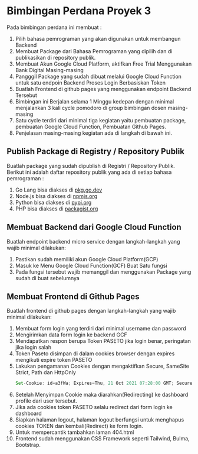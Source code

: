
# Bimbingan Perdana Proyek 3 
Pada bimbingan perdana ini membuat :
1. Pilih bahasa pemrograman yang akan digunakan untuk membangun Backend
2. Membuat Package dari Bahasa Pemrograman yang dipilih dan di publikasikan di repository publik. 
3. Membuat Akun Google Cloud Platform, aktifkan Free Trial Menggunakan Bank Digital Masing-masing
4. Pangggil Package yang sudah dibuat melalui Google Cloud Function untuk satu endpoin Backend Proses Login Berbasiskan Token
5. Buatlah Frontend di github pages yang menggunakan endpoint Backend Tersebut
6. Bimbingan ini Berjalan selama 1 Minggu kedepan dengan minimal menjalankan 3 kali cycle pomodoro di group bimbingan dosen masing-masing
7. Satu cycle terdiri dari minimal tiga kegiatan yaitu pembuatan package, pembuatan Google Cloud Function, Pembuatan Github Pages.
8. Penjelasan masing-masing kegiatan ada di langkah di bawah ini.

## Publish Package di Registry / Repository Publik

Buatlah package yang sudah dipublish di Registri / Repository Publik.   
Berikut ini adalah daftar repository publik yang ada di setiap bahasa pemrograman :
1. Go Lang bisa diakses di [pkg.go.dev](https://pkg.go.dev/)
2. Node.js bisa diakses di [npmjs.org](https://www.npmjs.com/)
3. Python bisa diakses di [pypi.org](https://pypi.org/)
4. PHP bisa diakses di [packagist.org](https://packagist.org/)

## Membuat Backend dari Google Cloud Function

Buatlah endpoint backend micro service dengan langkah-langkah yang wajib minimal dilakukan:
1. Pastikan sudah memiliki akun Google Cloud Platform(GCP)
2. Masuk ke Menu Google Cloud Function(GCF) Buat Satu fungsi
3. Pada fungsi tersebut wajib memanggil dan menggunakan Package yang sudah di buat sebelumnya

## Membuat Frontend di Github Pages

Buatlah frontend di github pages dengan langkah-langkah yang wajib minimal dilakukan:
1. Membuat form login yang terdiri dari minimal username dan password
2. Mengirimkan data form login ke backend GCF
3. Mendapatkan respon berupa Token PASETO jika login benar, peringatan jika login salah
4. Token Paseto disimpan di dalam cookies browser dengan expires mengikuti expire token PASETO
5. Lakukan pengamanan Cookies dengan mengaktifkan Secure, SameSite Strict, Path dan HttpOnly
   ```js
   Set-Cookie: id=a3fWa; Expires=Thu, 21 Oct 2021 07:28:00 GMT; Secure; HttpOnly; SameSite=Strict
   ```
6. Setelah Menyimpan Cookie maka diarahkan(Redirecting) ke dashboard profile dari user tersebut.
7. Jika ada cookies token PASETO selalu redirect dari form login ke dashboard
8. Siapkan halaman logout, halaman logout berfungsi untuk menghapus cookies TOKEN dan kembali(Redirect) ke form login.
9. Untuk mempercantik tambahkan laman 404.html
10. Frontend sudah menggunakan CSS Framework seperti Tailwind, Bulma, Bootstrap.
